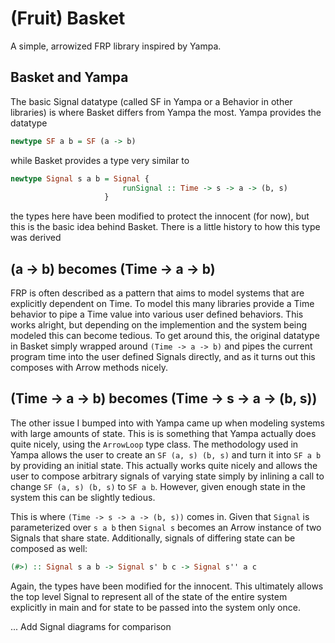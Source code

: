 # (Fruit) Basket
A simple, arrowized FRP library inspired by Yampa.

## Basket and Yampa
The basic Signal datatype (called SF in Yampa or a Behavior in other libraries) is where Basket differs from
Yampa the most. Yampa provides the datatype

```Haskell
newtype SF a b = SF (a -> b)
```

while Basket provides a type very similar to

```Haskell
newtype Signal s a b = Signal {
                         runSignal :: Time -> s -> a -> (b, s)
                     }
```

the types here have been modified to protect the innocent (for now), but this is the basic idea
behind Basket. There is a little history to how this type was derived

## (a -> b) becomes (Time -> a -> b)
FRP is often described as a pattern that aims to model systems that are explicitly dependent
on Time. To model this many libraries provide a Time behavior to pipe a Time value into various user defined
behaviors. This works alright, but depending on the implemention and the system being modeled this can become
tedious. To get around this, the original datatype in Basket simply wrapped around ```(Time -> a -> b)``` and 
pipes the current program time into the user defined Signals directly, and as it turns out this composes
with Arrow methods nicely.

## (Time -> a -> b) becomes (Time -> s -> a -> (b, s))
The other issue I bumped into with Yampa came up when modeling systems with large amounts of state. This is 
is something that Yampa actually does quite nicely, using the ```ArrowLoop``` type class. The methodology
used in Yampa allows the user to create an ```SF (a, s) (b, s)``` and turn it into ```SF a b``` by providing
an initial state. This actually works quite nicely and allows the user to compose arbitrary signals of varying
state simply by inlining a call to change ```SF (a, s) (b, s)``` to ```SF a b```. However, given enough
state in the system this can be slightly tedious.

This is where ```(Time -> s -> a -> (b, s))``` comes in. Given that ```Signal``` is parameterized over 
```s a b```   then ``` Signal s ``` becomes an Arrow instance of two Signals that share state. Additionally,
signals of differing state can be composed as well:

```Haskell
(#>) :: Signal s a b -> Signal s' b c -> Signal s'' a c
```
Again, the types have been modified for the innocent. This ultimately allows the top level Signal to represent
all of the state of the entire system explicitly in main and for state to be passed into the system only once.


... Add Signal diagrams for comparison 
